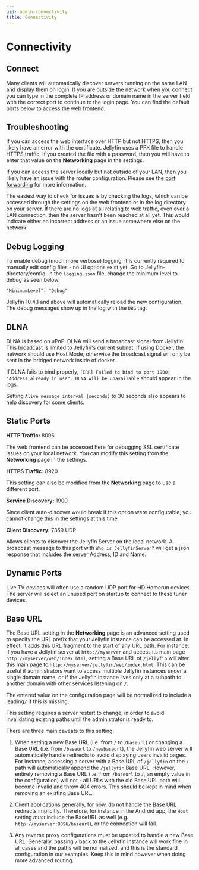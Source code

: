 ```yaml
---
uid: admin-connectivity
title: Connectivity
---
```


# Connectivity

## Connect

Many clients will automatically discover servers running on the same LAN and display them on login. If you are outside the network when you connect you can type in the complete IP address or domain name in the server field with the correct port to continue to the login page. You can find the default ports below to access the web frontend.

## Troubleshooting

If you can access the web interface over HTTP but not HTTPS, then you likely have an error with the certificate. Jellyfin uses a PFX file to handle HTTPS traffic. If you created the file with a password, then you will have to enter that value on the **Networking** page in the settings.

If you can access the server locally but not outside of your LAN, then you likely have an issue with the router configuration. Please see the [port forwarding](xref:admin-port-forwarding) for more information.

The easiest way to check for issues is by checking the logs, which can be accessed through the settings on the web frontend or in the log directory on your server. If there are no logs at all relating to web traffic, even over a LAN connection, then the server hasn't been reached at all yet. This would indicate either an incorrect address or an issue somewhere else on the network.

## Debug Logging

To enable debug (much more verbose) logging, it is currently required to manually edit config files - no UI options exist yet. Go to Jellyfin-directory/config, in the `logging.json` file, change the minimum level to debug as seen below.

`"MinimumLevel": "Debug"`

Jellyfin 10.4.1 and above will automatically reload the new configuration. The debug messages show up in the log with the `DBG` tag.

## DLNA

DLNA is based on uPnP. DLNA will send a broadcast signal from Jellyfin. This broadcast is limited to Jellyfin's current subnet. If using Docker, the network should use Host Mode, otherwise the broadcast signal will only be sent in the bridged network inside of docker. 

If DLNA fails to bind properly, `[ERR] Failed to bind to port 1900: "Address already in use". DLNA will be unavailable` should appear in the logs.

Setting `Alive message interval (seconds)` to 30 seconds also appears to help discovery for some clients.

## Static Ports

**HTTP Traffic:** 8096

The web frontend can be accessed here for debugging SSL certificate issues on your local network. You can modify this setting from the **Networking** page in the settings.

**HTTPS Traffic:** 8920

This setting can also be modified from the **Networking** page to use a different port.

**Service Discovery:** 1900

Since client auto-discover would break if this option were configurable, you cannot change this in the settings at this time.

**Client Discovery:** 7359 UDP

Allows clients to discover the Jellyfin Server on the local network.  A broadcast message to this port with `Who is JellyfinServer?` will get a json response that includes the server Address, ID and Name.

## Dynamic Ports

Live TV devices will often use a random UDP port for HD Homerun devices. The server will select an unused port on startup to connect to these tuner devices.

## Base URL

The Base URL setting in the **Networking** page is an advanced setting used to specify the URL prefix that your Jellyfin instance can be accessed at. In effect, it adds this URL fragment to the start of any URL path. For instance, if you have a Jellyfin server at `http://myserver` and access its main page `http://myserver/web/index.html`, setting a Base URL of `/jellyfin` will alter this main page to `http://myserver/jellyfin/web/index.html`. This can be useful if administrators want to access multiple Jellyfin instances under a single domain name, or if the Jellyfin instance lives only at a subpath to another domain with other services listening on `/`.

The entered value on the configuration page will be normalized to include a leading`/` if this is missing.

This setting requires a server restart to change, in order to avoid invalidating existing paths until the administrator is ready to.

There are three main caveats to this setting:

1. When setting a new Base URL (i.e. from `/` to `/baseurl`) or changing a Base URL (i.e. from `/baseurl` to `/newbaseurl`), the Jellyfin web server will automatically handle redirects to avoid displaying users invalid pages. For instance, accessing a server with a Base URL of `/jellyfin` on the `/` path will automatically append the `/jellyfin` Base URL. However, entirely removing a Base URL (i.e. from `/baseurl` to `/`, an empty value in the configuration) will not - all URLs with the old Base URL path will become invalid and throw 404 errors. This should be kept in mind when removing an existing Base URL.

2. Client applications generally, for now, do not handle the Base URL redirects implicitly. Therefore, for instance in the Android app, the `Host` setting *must* include the BaseURL as well (e.g. `http://myserver:8096/baseurl`), or the connection will fail.

3. Any reverse proxy configurations must be updated to handle a new Base URL. Generally, passing `/` back to the Jellyfin instance will work fine in all cases and the paths will be normalized, and this is the standard configuration in our examples. Keep this in mind however when doing more advanced routing.
